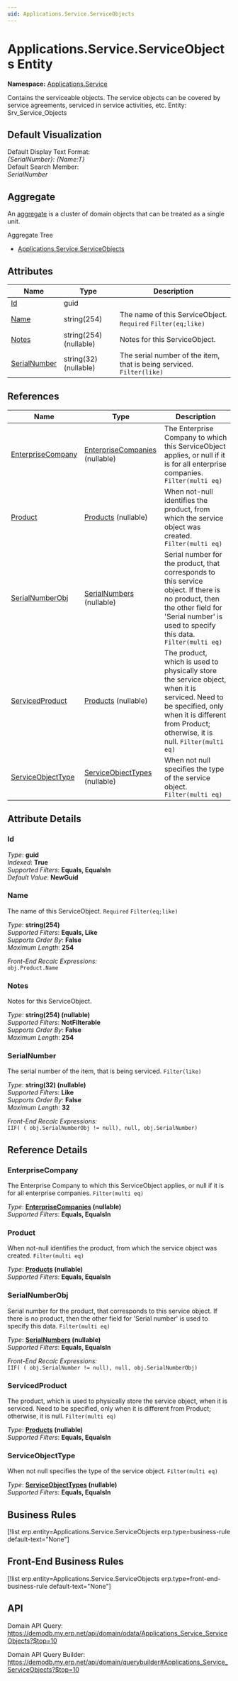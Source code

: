 ```yaml
---
uid: Applications.Service.ServiceObjects
---
```

# Applications.Service.ServiceObjects Entity

**Namespace:** [Applications.Service](Applications.Service.md)  

Contains the serviceable objects. The service objects can be covered by service agreements, serviced in service activities, etc. Entity: Srv_Service_Objects

## Default Visualization
Default Display Text Format:  
_{SerialNumber}: {Name:T}_  
Default Search Member:  
_SerialNumber_  

## Aggregate
An [aggregate](https://docs.erp.net/tech/advanced/concepts/aggregates.html) is a cluster of domain objects that can be treated as a single unit.  

Aggregate Tree  
* [Applications.Service.ServiceObjects](Applications.Service.ServiceObjects.md)  

## Attributes

| Name | Type | Description |
| ---- | ---- | --- |
| [Id](Applications.Service.ServiceObjects.md#id) | guid |  
| [Name](Applications.Service.ServiceObjects.md#name) | string(254) | The name of this ServiceObject. `Required` `Filter(eq;like)` 
| [Notes](Applications.Service.ServiceObjects.md#notes) | string(254) (nullable) | Notes for this ServiceObject. 
| [SerialNumber](Applications.Service.ServiceObjects.md#serialnumber) | string(32) (nullable) | The serial number of the item, that is being serviced. `Filter(like)` 

## References

| Name | Type | Description |
| ---- | ---- | --- |
| [EnterpriseCompany](Applications.Service.ServiceObjects.md#enterprisecompany) | [EnterpriseCompanies](General.EnterpriseCompanies.md) (nullable) | The Enterprise Company to which this ServiceObject applies, or null if it is for all enterprise companies. `Filter(multi eq)` |
| [Product](Applications.Service.ServiceObjects.md#product) | [Products](General.Products.Products.md) (nullable) | When not-null identifies the product, from which the service object was created. `Filter(multi eq)` |
| [SerialNumberObj](Applications.Service.ServiceObjects.md#serialnumberobj) | [SerialNumbers](Logistics.Inventory.SerialNumbers.md) (nullable) | Serial number for the product, that corresponds to this service object. If there is no product, then the other field for 'Serial number' is used to specify this data. `Filter(multi eq)` |
| [ServicedProduct](Applications.Service.ServiceObjects.md#servicedproduct) | [Products](General.Products.Products.md) (nullable) | The product, which is used to physically store the service object, when it is serviced. Need to be specified, only when it is different from Product; otherwise, it is null. `Filter(multi eq)` |
| [ServiceObjectType](Applications.Service.ServiceObjects.md#serviceobjecttype) | [ServiceObjectTypes](Applications.Service.ServiceObjectTypes.md) (nullable) | When not null specifies the type of the service object. `Filter(multi eq)` |


## Attribute Details

### Id

_Type_: **guid**  
_Indexed_: **True**  
_Supported Filters_: **Equals, EqualsIn**  
_Default Value_: **NewGuid**  

### Name

The name of this ServiceObject. `Required` `Filter(eq;like)`

_Type_: **string(254)**  
_Supported Filters_: **Equals, Like**  
_Supports Order By_: **False**  
_Maximum Length_: **254**  

_Front-End Recalc Expressions:_  
`obj.Product.Name`
### Notes

Notes for this ServiceObject.

_Type_: **string(254) (nullable)**  
_Supported Filters_: **NotFilterable**  
_Supports Order By_: **False**  
_Maximum Length_: **254**  

### SerialNumber

The serial number of the item, that is being serviced. `Filter(like)`

_Type_: **string(32) (nullable)**  
_Supported Filters_: **Like**  
_Supports Order By_: **False**  
_Maximum Length_: **32**  

_Front-End Recalc Expressions:_  
`IIF( ( obj.SerialNumberObj != null), null, obj.SerialNumber)`

## Reference Details

### EnterpriseCompany

The Enterprise Company to which this ServiceObject applies, or null if it is for all enterprise companies. `Filter(multi eq)`

_Type_: **[EnterpriseCompanies](General.EnterpriseCompanies.md) (nullable)**  
_Supported Filters_: **Equals, EqualsIn**  

### Product

When not-null identifies the product, from which the service object was created. `Filter(multi eq)`

_Type_: **[Products](General.Products.Products.md) (nullable)**  
_Supported Filters_: **Equals, EqualsIn**  

### SerialNumberObj

Serial number for the product, that corresponds to this service object. If there is no product, then the other field for 'Serial number' is used to specify this data. `Filter(multi eq)`

_Type_: **[SerialNumbers](Logistics.Inventory.SerialNumbers.md) (nullable)**  
_Supported Filters_: **Equals, EqualsIn**  

_Front-End Recalc Expressions:_  
`IIF( ( obj.SerialNumber != null), null, obj.SerialNumberObj)`
### ServicedProduct

The product, which is used to physically store the service object, when it is serviced. Need to be specified, only when it is different from Product; otherwise, it is null. `Filter(multi eq)`

_Type_: **[Products](General.Products.Products.md) (nullable)**  
_Supported Filters_: **Equals, EqualsIn**  

### ServiceObjectType

When not null specifies the type of the service object. `Filter(multi eq)`

_Type_: **[ServiceObjectTypes](Applications.Service.ServiceObjectTypes.md) (nullable)**  
_Supported Filters_: **Equals, EqualsIn**  



## Business Rules

[!list erp.entity=Applications.Service.ServiceObjects erp.type=business-rule default-text="None"]

## Front-End Business Rules

[!list erp.entity=Applications.Service.ServiceObjects erp.type=front-end-business-rule default-text="None"]

## API

Domain API Query:
<https://demodb.my.erp.net/api/domain/odata/Applications_Service_ServiceObjects?$top=10>

Domain API Query Builder:
<https://demodb.my.erp.net/api/domain/querybuilder#Applications_Service_ServiceObjects?$top=10>

